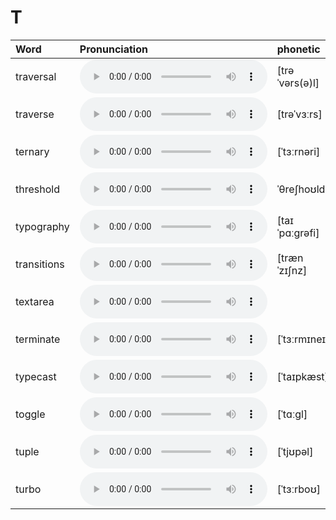 
# T

| Word  | Pronunciation | phonetic |
| :-- | :-- | :-- |
| traversal | <audio src="/awesome-pronunciation/public/audio/traversal.mp3" controls="controls" controlslist="nodownload"></audio> | [trəˈvərs(ə)l] |
| traverse | <audio src="/awesome-pronunciation/public/audio/traverse.mp3" controls="controls" controlslist="nodownload"></audio> | [trəˈvɜːrs] |
| ternary | <audio src="/awesome-pronunciation/public/audio/ternary.mp3" controls="controls" controlslist="nodownload"></audio> | [ˈtɜːrnəri] |
| threshold | <audio src="/awesome-pronunciation/public/audio/threshold.mp3" controls="controls" controlslist="nodownload"></audio> | ˈθreʃhoʊld |
| typography | <audio src="/awesome-pronunciation/public/audio/typography.mp3" controls="controls" controlslist="nodownload"></audio> | [taɪˈpɑːɡrəfi] |
| transitions | <audio src="/awesome-pronunciation/public/audio/transitions.mp3" controls="controls" controlslist="nodownload"></audio> | [trænˈzɪʃnz] |
| textarea | <audio src="/awesome-pronunciation/public/audio/textarea.mp3" controls="controls" controlslist="nodownload"></audio> |  |
| terminate | <audio src="/awesome-pronunciation/public/audio/terminate.mp3" controls="controls" controlslist="nodownload"></audio> | [ˈtɜːrmɪneɪt] |
| typecast | <audio src="/awesome-pronunciation/public/audio/typecast.mp3" controls="controls" controlslist="nodownload"></audio> | [ˈtaɪpkæst] |
| toggle | <audio src="/awesome-pronunciation/public/audio/toggle.mp3" controls="controls" controlslist="nodownload"></audio> | [ˈtɑːɡl] |
| tuple | <audio src="/awesome-pronunciation/public/audio/tuple.mp3" controls="controls" controlslist="nodownload"></audio> | [ˈtjʊpəl] |
| turbo | <audio src="/awesome-pronunciation/public/audio/turbo.mp3" controls="controls" controlslist="nodownload"></audio> | [ˈtɜːrboʊ] |
